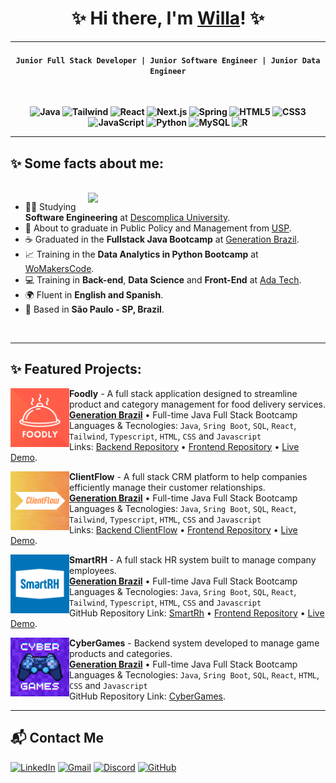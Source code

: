 <!-- [![Typing SVG](https://readme-typing-svg.herokuapp.com/?color=00FFFF&size=35&center=true&vCenter=true&width=1000&lines=Hello,+my+name+is+Willa+Evangelista;I'm+23+years+old;I'm+from+Brazil;I'm+a+full-stack+developer;Be+Welcome!+:%29)](https://git.io/typing-svg) -->
<div align=center>
 
# ✨ Hi there, I'm <a href="https://www.linkedin.com/in/willaevangelista/">Willa</a>! ✨

</div>


***********

<div align=center>
<b>

 #### `Junior Full Stack Developer | Junior Software Engineer | Junior Data Engineer`
<br>

![Java](https://img.shields.io/badge/java-%23ED8B00.svg?style=for-the-badge&logo=openjdk&logoColor=white)
![Tailwind](https://img.shields.io/badge/tailwindcss-%2338B2AC.svg?style=for-the-badge&logo=tailwind-css&logoColor=white)
![React](https://img.shields.io/badge/React-20232A?style=for-the-badge&logo=react&logoColor=61DAFB)
![Next.js](https://img.shields.io/badge/Next.js-FF4081?style=for-the-badge&logo=nextdotjs&logoColor=white)
![Spring](https://img.shields.io/badge/spring-%236DB33F.svg?style=for-the-badge&logo=spring&logoColor=white)
![HTML5](https://img.shields.io/badge/HTML5-E34F26?style=for-the-badge&logo=html5&logoColor=white)
![CSS3](https://img.shields.io/badge/CSS3-2196F3?style=for-the-badge&logo=css3&logoColor=white)
![JavaScript](https://img.shields.io/badge/JavaScript-F7DF1E?style=for-the-badge&logo=javascript&logoColor=black)
![Python](https://img.shields.io/badge/python-9c27b0?style=for-the-badge&logo=python&logoColor=ffdd54)
![MySQL](https://img.shields.io/badge/MySQL-00000F?style=for-the-badge&logo=mysql&logoColor=white)
![R](https://img.shields.io/badge/R-276DC3?style=for-the-badge&logo=r&logoColor=white)

</b>
</div>

***********
## ✨ Some facts about me:
<br>
<img align="right" width="380" src="https://i.pinimg.com/originals/19/b2/8c/19b28c8372aaec65623f7ee7332e74be.gif"/>

- 👩‍💻 Studying **Software Engineering** at [Descomplica University](https://descomplica.com.br/faculdade/b/).
- 💼 About to graduate in Public Policy and Management from [USP](https://www5.usp.br/).
- ☕ Graduated in the **Fullstack Java Bootcamp** at [Generation Brazil](https://brazil.generation.org/programas/new-pessoa-desenvolvedora-fullstack-java/).
- 📈 Training in the **Data Analytics in Python Bootcamp** at [WoMakersCode](https://womakerscode.org/data-analytics/?gad_source=1&gclid=Cj0KCQiAwtu9BhC8ARIsAI9JHakroq0qHa-qrc-GNOQJfN2idiT-neTvY25jyUb7rMh5L1Dv0zcZPa0aAsUXEALw_wcB).
- 💻 Training in **Back-end**, **Data Science** and **Front-End** at [Ada Tech](https://ada.tech/oportunidades/santander-tech-mais).
- 🌍 Fluent in **English and Spanish**.
- 📍 Based in **São Paulo - SP, Brazil**.
<br>

***********

## ✨ Featured Projects: 

[<img align="left" height="94px" width="94px" alt="Warpnet" src="https://github.com/Projeto-ClientFlow/Foodly/blob/f7d711a845149d0ce103825f9cf145bb2ef35bc4/src/main/resources/img/Logo_Foodly.png"/>](https://github.com/willaevangelista/)

**Foodly** - A full stack application designed to streamline product and category management for food delivery services. \
[**Generation Brazil**](https://brazil.generation.org/) • Full-time Java Full Stack Bootcamp \
Languages & Tecnologies: `Java`, `Sring Boot`, `SQL`, `React`, `Tailwind`, `Typescript`, `HTML`, `CSS` and `Javascript`\
Links: [Backend Repository](https://github.com/Projeto-ClientFlow/Foodly) • [Frontend Repository](https://github.com/Projeto-ClientFlow/ClientFlow_react) • [Live Demo](https://foodly-react-five.vercel.app/).
<br/>

[<img align="left" height="94px" width="94px" alt="Warpnet" src="https://github.com/Projeto-ClientFlow/ClientFlow/blob/e5c32f0c1f59e32ed8b6e6a6cf35ec036d4a60a6/src/img/Logo%20ClientFlow.png"/>](https://github.com/willaevangelista/)

**ClientFlow** - A full stack CRM platform to help companies efficiently manage their customer relationships.\
[**Generation Brazil**](https://brazil.generation.org/) • Full-time Java Full Stack Bootcamp \
Languages & Tecnologies: `Java`, `Sring Boot`, `SQL`, `React`, `Tailwind`, `Typescript`, `HTML`, `CSS` and `Javascript`\
Links: [Backend ClientFlow](https://github.com/Projeto-ClientFlow/ClientFlow) • [Frontend Repository](https://github.com/Projeto-ClientFlow/ClientFlow_react) • [Live Demo](https://client-flow-react-seven.vercel.app/).
<br/>

[<img align="left" height="94px" width="94px" alt="Warpnet" src="https://github.com/willaevangelista/smart-rh_java/blob/8ef962e852ca84ed22348cbd1dc96900bd217879/src/main/resources/img/SmartRH_logo.png"/>](https://github.com/willaevangelista/)

**SmartRH** - A full stack HR system built to manage company employees. \
[**Generation Brazil**](https://brazil.generation.org/) • Full-time Java Full Stack Bootcamp \
Languages & Tecnologies: `Java`, `Sring Boot`, `SQL`, `React`, `Tailwind`, `Typescript`, `HTML`, `CSS` and `Javascript`\
GitHub Repository Link: [SmartRh](https://github.com/willaevangelista/smart-rh_java/) • [Frontend Repository](https://github.com/Projeto-ClientFlow/SmartRH) • [Live Demo](https://smart-rh-hexdevascode.vercel.app/).
<br/>

[<img align="left" height="94px" width="94px" alt="Warpnet" src="https://github.com/willaevangelista/cyber-games_java/blob/2129224cba0d3669443851d77cd08798e66367aa/src/img/CyberGames_logo.png"/>](https://github.com/willaevangelista/)

**CyberGames** - Backend system developed to manage game products and categories. \
[**Generation Brazil**](https://brazil.generation.org/) • Full-time Java Full Stack Bootcamp \
Languages & Tecnologies: `Java`, `Sring Boot`, `SQL`, `React`, `HTML`, `CSS` and `Javascript`\
GitHub Repository Link: [CyberGames](https://github.com/willaevangelista/cyber-games_java).
<br/>

***********

## 📬 Contact Me
[![LinkedIn](https://img.shields.io/badge/LinkedIn-0077B5?style=for-the-badge&logo=linkedin&logoColor=white)](https://www.linkedin.com/in/willaevangelista/) 
[![Gmail](https://img.shields.io/badge/Gmail-333333?style=for-the-badge&logo=gmail&logoColor=red)](mailto:willaevangelista.pro@gmail.com) 
[![Discord](https://img.shields.io/badge/Discord-7289DA?style=for-the-badge&logo=discord&logoColor=white)](https://discord.com/channels/@wiwitty/) 
[![GitHub](https://img.shields.io/badge/GitHub-100000?style=for-the-badge&logo=github&logoColor=white)](https://github.com/willaevangelista)
